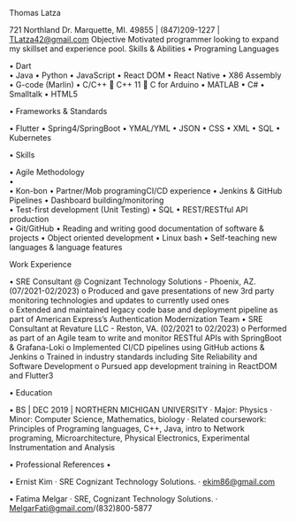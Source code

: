 Thomas Latza

721 Northland Dr. Marquette, MI. 49855 | (847)209-1227 | TLatza42@gmail.com
Objective
Motivated programmer looking to expand my skillset and experience pool. 
Skills & Abilities
•	Programing Languages 
 
•	Dart  
•	Java 
•	Python 
•	JavaScript 
•	React DOM 
•	React Native 
•	X86 Assembly 
•	G-code (Marlin)
•	C/C++ 
	C++ 11 
	C for Arduino 
•	MATLAB 
•	C# 
•	Smalltalk 
•	HTML5
 
•	Frameworks & Standards
 
•	Flutter
•	Spring4/SpringBoot
•	YMAL/YML
•	JSON
•	CSS
•	XML
•	SQL
•	Kubernetes
 
•	Skills
 
•	Agile Methodology   
•	
•	Kon-bon 
•	Partner/Mob programingCI/CD experience 
•	Jenkins & GitHub Pipelines 
•	Dashboard building/monitoring  
•	Test-first development (Unit Testing) 
•	SQL
•	REST/RESTful API production  
•	Git/GitHub 
•	Reading and writing good documentation of software & projects 
•	Object oriented development 
•	Linux bash 
•	Self-teaching new languages & language features 
 

Work Experience

•	SRE Consultant @ Cognizant Technology Solutions - Phoenix, AZ. (07/2021-02/2023) 
o	Produced and gave presentations of new 3rd party monitoring technologies and updates to currently used ones  
o	Extended and maintained legacy code base and deployment pipeline as part of American Express’s Authentication Modernization Team 
•	SRE Consultant at Revature LLC - Reston, VA. (02/2021 to 02/2023) 
o	Performed as part of an Agile team to write and monitor RESTful APIs with SpringBoot & Grafana-Loki 
o	Implemented CI/CD pipelines using GitHub actions & Jenkins 
o	Trained in industry standards including Site Reliability and Software Development 
o	Pursued app development training in ReactDOM and Flutter3 

•	Education

•	BS | DEC 2019 | NORTHERN MICHIGAN UNIVERSITY
· Major: Physics
· Minor: Computer Science, Mathematics, biology
· Related coursework: Principles of Programing languages, C++, Java, intro to Network programing, Microarchitecture, Physical Electronics, Experimental Instrumentation and Analysis


•	Professional References
•	
 
•	Ernist Kim 
· SRE Cognizant Technology Solutions. 
· ekim86@gmail.com 

•	Fatima Melgar 
· SRE, Cognizant Technology Solutions. 
· MelgarFati@gmail.com/(832)800-5877 
 


